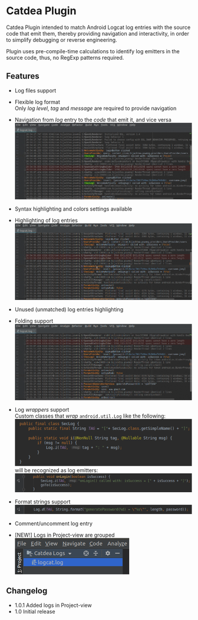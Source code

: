 Catdea Plugin
===========

Catdea Plugin intended to match Android Logcat log entries with the source code that emit them, 
thereby providing navigation and interactivity, in order to simplify debugging or reverse engineering.

Plugin uses pre-compile-time calculations to identify log emitters in the source code, 
thus, no RegExp patterns required.

Features
------------
* Log files support
* Flexible log format\
Only _log level_, _tag_ and _message_ are required to provide navigation
* Navigation from _log_ entry to the _code_ that emit it, and vice versa\
![Navigation feature screencast](images/navigation.gif)
* Syntax highlighting and colors settings available
* Highlighting of log entries\
![Highlighting feature screencast](images/highlighting.gif)
* Unused (unmatched) log entries highlighting
* Folding support\
![Folding feature screencast](images/folding.gif)

* Log _wrappers_ support\
Custom classes that _wrap_ `android.util.Log` like the following:\
![Wrapper class screenshot](images/wrapper_class.png)\
will be recognized as log emitters:\
![Wrapper call screenshot](images/wrapper_call.png)

* Format strings support\
![Format string screenshot](images/string_format.png)

* Comment/uncomment log entry

* \[NEW!\] Logs in Project-view are grouped\
![Project view screenshot](images/project_view.png)

Changelog
------------
* 1.0.1 Added logs in Project-view
* 1.0 Initial release